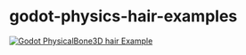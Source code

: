 # godot-physics-hair-examples
[![Godot PhysicalBone3D hair Example](http://img.youtube.com/vi/rX9DEbi0zUs/sddefault.jpg)](https://youtu.be/rX9DEbi0zUs)
